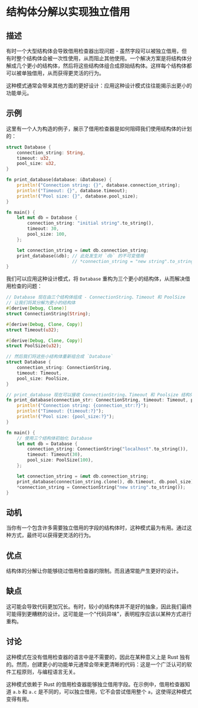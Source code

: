 # 结构体分解以实现独立借用

## 描述

有时一个大型结构体会导致借用检查器出现问题 - 虽然字段可以被独立借用，但有时整个结构体会被一次性使用，从而阻止其他使用。一个解决方案是将结构体分解成几个更小的结构体，然后将这些结构体组合成原始结构体。这样每个结构体都可以被单独借用，从而获得更灵活的行为。

这种模式通常会带来其他方面的更好设计：应用这种设计模式往往能揭示出更小的功能单元。

## 示例

这里有一个人为构造的例子，展示了借用检查器是如何阻碍我们使用结构体的计划的：

```rust
struct Database {
    connection_string: String,
    timeout: u32,
    pool_size: u32,
}

fn print_database(database: &Database) {
    println!("Connection string: {}", database.connection_string);
    println!("Timeout: {}", database.timeout);
    println!("Pool size: {}", database.pool_size);
}

fn main() {
    let mut db = Database {
        connection_string: "initial string".to_string(),
        timeout: 30,
        pool_size: 100,
    };

    let connection_string = &mut db.connection_string;
    print_database(&db); // 此处发生对 `db` 的不可变借用
                         // *connection_string = "new string".to_string();  // 此处使用可变借用
}
```

我们可以应用这种设计模式，将 `Database` 重构为三个更小的结构体，从而解决借用检查的问题：

```rust
// Database 现在由三个结构体组成 - ConnectionString、Timeout 和 PoolSize
// 让我们将其分解为更小的结构体
#[derive(Debug, Clone)]
struct ConnectionString(String);

#[derive(Debug, Clone, Copy)]
struct Timeout(u32);

#[derive(Debug, Clone, Copy)]
struct PoolSize(u32);

// 然后我们将这些小结构体重新组合成 `Database`
struct Database {
    connection_string: ConnectionString,
    timeout: Timeout,
    pool_size: PoolSize,
}

// print_database 现在可以接收 ConnectionString、Timeout 和 Poolsize 结构体作为参数
fn print_database(connection_str: ConnectionString, timeout: Timeout, pool_size: PoolSize) {
    println!("Connection string: {connection_str:?}");
    println!("Timeout: {timeout:?}");
    println!("Pool size: {pool_size:?}");
}

fn main() {
    // 使用三个结构体初始化 Database
    let mut db = Database {
        connection_string: ConnectionString("localhost".to_string()),
        timeout: Timeout(30),
        pool_size: PoolSize(100),
    };

    let connection_string = &mut db.connection_string;
    print_database(connection_string.clone(), db.timeout, db.pool_size);
    *connection_string = ConnectionString("new string".to_string());
}
```

## 动机

当你有一个包含许多需要独立借用的字段的结构体时，这种模式最为有用。通过这种方式，最终可以获得更灵活的行为。

## 优点

结构体的分解让你能够绕过借用检查器的限制。而且通常能产生更好的设计。

## 缺点

这可能会导致代码更加冗长。有时，较小的结构体并不是好的抽象，因此我们最终可能得到更糟糕的设计。这可能是一个"代码异味"，表明程序应该以某种方式进行重构。

## 讨论

这种模式在没有借用检查器的语言中是不需要的，因此在某种意义上是 Rust 独有的。然而，创建更小的功能单元通常会带来更清晰的代码：这是一个广泛认可的软件工程原则，与编程语言无关。

这种模式依赖于 Rust 的借用检查器能够独立借用字段。在示例中，借用检查器知道 `a.b` 和 `a.c` 是不同的，可以独立借用，它不会尝试借用整个 `a`，这使得这种模式变得有用。
